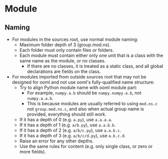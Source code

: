 # Module

## Naming

- For modules in the sources root, use normal module naming:
  - Maximum folder depth of 3 (group.mod.ns).
  - Each folder must only contain files or folders.
  - Each module must contain either only one unit that is a class with the same name as the module, or no classes.
    - If there are no classes, it is treated as a static class, and all global declarations are fields on the class.
- For modules imported from outside sources root that may not be designed for ooml and not use ooml's fully-qualified name structure:
  - Try to align Python module name with ooml module part:
    - For example, `numpy.a.b` should be `numpy.numpy.a.b`, not `numpy.a.a.b`.
    - This is because modules are usually referred to using `mod.ns.c` not `group.mod.ns.c`, and also when actual group name is provided, everything should still work.
  - If it has a depth of 0 (e.g. `a.py`), use `a.a.a.a`.
  - If it has a depth of 1 (e.g. `a/b.py`), use `a.a.b.b`.
  - If it has a depth of 2 (e.g. `a/b/c.py`), use `a.a.b.c`.
  - If it has a depth of 3 (e.g. `a/b/c/d.py`), use `a.b.c.d`.
  - Raise an error for any other depths.
  - Use the same rules for content (e.g. only single class, or zero or more fields).
